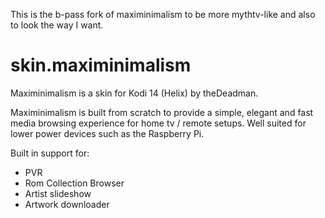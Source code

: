 This is the b-pass fork of maximinimalism to be more mythtv-like and also to look the way I want.

skin.maximinimalism
===================

Maximinimalism is a skin for Kodi 14 (Helix) by theDeadman.

Maximinimalism is built from scratch to provide a simple, elegant and fast media browsing experience for home tv / remote setups. 
Well suited for lower power devices such as the Raspberry Pi.

Built in support for:
- PVR
- Rom Collection Browser
- Artist slideshow
- Artwork downloader


  